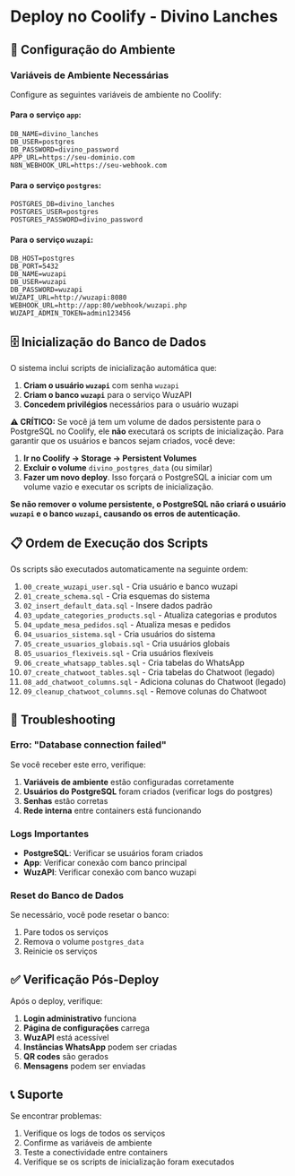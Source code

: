 # Deploy no Coolify - Divino Lanches

## 🚀 Configuração do Ambiente

### Variáveis de Ambiente Necessárias

Configure as seguintes variáveis de ambiente no Coolify:

#### Para o serviço `app`:
```
DB_NAME=divino_lanches
DB_USER=postgres
DB_PASSWORD=divino_password
APP_URL=https://seu-dominio.com
N8N_WEBHOOK_URL=https://seu-webhook.com
```

#### Para o serviço `postgres`:
```
POSTGRES_DB=divino_lanches
POSTGRES_USER=postgres
POSTGRES_PASSWORD=divino_password
```

#### Para o serviço `wuzapi`:
```
DB_HOST=postgres
DB_PORT=5432
DB_NAME=wuzapi
DB_USER=wuzapi
DB_PASSWORD=wuzapi
WUZAPI_URL=http://wuzapi:8080
WEBHOOK_URL=http://app:80/webhook/wuzapi.php
WUZAPI_ADMIN_TOKEN=admin123456
```

## 🗄️ Inicialização do Banco de Dados

O sistema inclui scripts de inicialização automática que:

1. **Criam o usuário `wuzapi`** com senha `wuzapi`
2. **Criam o banco `wuzapi`** para o serviço WuzAPI
3. **Concedem privilégios** necessários para o usuário wuzapi

**⚠️ CRÍTICO:** Se você já tem um volume de dados persistente para o PostgreSQL no Coolify, ele **não** executará os scripts de inicialização. Para garantir que os usuários e bancos sejam criados, você deve:

1. **Ir no Coolify → Storage → Persistent Volumes**
2. **Excluir o volume** `divino_postgres_data` (ou similar)
3. **Fazer um novo deploy**. Isso forçará o PostgreSQL a iniciar com um volume vazio e executar os scripts de inicialização.

**Se não remover o volume persistente, o PostgreSQL não criará o usuário `wuzapi` e o banco `wuzapi`, causando os erros de autenticação.**

## 📋 Ordem de Execução dos Scripts

Os scripts são executados automaticamente na seguinte ordem:

1. `00_create_wuzapi_user.sql` - Cria usuário e banco wuzapi
2. `01_create_schema.sql` - Cria esquemas do sistema
3. `02_insert_default_data.sql` - Insere dados padrão
5. `03_update_categories_products.sql` - Atualiza categorias e produtos
6. `04_update_mesa_pedidos.sql` - Atualiza mesas e pedidos
7. `04_usuarios_sistema.sql` - Cria usuários do sistema
8. `05_create_usuarios_globais.sql` - Cria usuários globais
9. `05_usuarios_flexiveis.sql` - Cria usuários flexíveis
10. `06_create_whatsapp_tables.sql` - Cria tabelas do WhatsApp
11. `07_create_chatwoot_tables.sql` - Cria tabelas do Chatwoot (legado)
12. `08_add_chatwoot_columns.sql` - Adiciona colunas do Chatwoot (legado)
13. `09_cleanup_chatwoot_columns.sql` - Remove colunas do Chatwoot

## 🔧 Troubleshooting

### Erro: "Database connection failed"

Se você receber este erro, verifique:

1. **Variáveis de ambiente** estão configuradas corretamente
2. **Usuários do PostgreSQL** foram criados (verificar logs do postgres)
3. **Senhas** estão corretas
4. **Rede interna** entre containers está funcionando

### Logs Importantes

- **PostgreSQL**: Verificar se usuários foram criados
- **App**: Verificar conexão com banco principal
- **WuzAPI**: Verificar conexão com banco wuzapi

### Reset do Banco de Dados

Se necessário, você pode resetar o banco:

1. Pare todos os serviços
2. Remova o volume `postgres_data`
3. Reinicie os serviços

## ✅ Verificação Pós-Deploy

Após o deploy, verifique:

1. **Login administrativo** funciona
2. **Página de configurações** carrega
3. **WuzAPI** está acessível
4. **Instâncias WhatsApp** podem ser criadas
5. **QR codes** são gerados
6. **Mensagens** podem ser enviadas

## 📞 Suporte

Se encontrar problemas:

1. Verifique os logs de todos os serviços
2. Confirme as variáveis de ambiente
3. Teste a conectividade entre containers
4. Verifique se os scripts de inicialização foram executados
